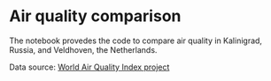 # Air quality comparison  

The notebook provedes the code to compare air quality in Kalinigrad, Russia, and Veldhoven, the Netherlands.  

Data source: [World Air Quality Index project](aqicn.org)
